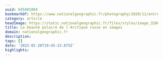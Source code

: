 ```yaml
---
uuid: 645601084
bookmarkOf: https://www.nationalgeographic.fr/photography/2020/11/entre-couleurs-et-obscurite-decouvrez-la-beaute-polaire-de-larctique-russe?image=arctic-life-doll-windowsill
category: article
headImage: https://static.nationalgeographic.fr/files/styles/image_3200/public/arctic-life-lighthouse.jpg?w=1600&h=1067
title: La beauté polaire de l'Arctique russe en images
domain: nationalgeographic.fr
description:
tags: []
date: '2023-01-26T19:45:15.875Z'
highlights:
---
```




